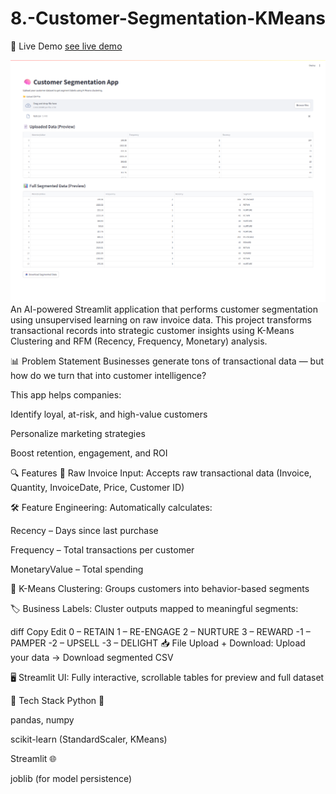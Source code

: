 # 8.-Customer-Segmentation-KMeans

🚀 Live Demo
[see live demo](https://custumersegmentationbyzaidnaeem.streamlit.app/)

![screenshot](Preview/webimg.png)
An AI-powered Streamlit application that performs customer segmentation using unsupervised learning on raw invoice data. This project transforms transactional records into strategic customer insights using K-Means Clustering and RFM (Recency, Frequency, Monetary) analysis.



📊 Problem Statement
Businesses generate tons of transactional data — but how do we turn that into customer intelligence?

This app helps companies:

Identify loyal, at-risk, and high-value customers

Personalize marketing strategies

Boost retention, engagement, and ROI

🔍 Features
🧾 Raw Invoice Input: Accepts raw transactional data (Invoice, Quantity, InvoiceDate, Price, Customer ID)

🛠️ Feature Engineering: Automatically calculates:

Recency – Days since last purchase

Frequency – Total transactions per customer

MonetaryValue – Total spending

🤖 K-Means Clustering: Groups customers into behavior-based segments

🏷️ Business Labels: Cluster outputs mapped to meaningful segments:

diff
Copy
Edit
0 – RETAIN
1 – RE-ENGAGE
2 – NURTURE
3 – REWARD
-1 – PAMPER
-2 – UPSELL
-3 – DELIGHT
📥 File Upload + Download: Upload your data → Download segmented CSV

🖥️ Streamlit UI: Fully interactive, scrollable tables for preview and full dataset

🧰 Tech Stack
Python 🐍

pandas, numpy

scikit-learn (StandardScaler, KMeans)

Streamlit 🌐

joblib (for model persistence)
